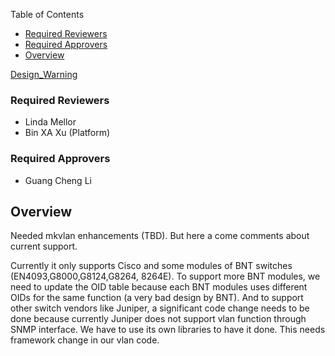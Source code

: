 <!-- START doctoc generated TOC please keep comment here to allow auto update -->
<!-- DON'T EDIT THIS SECTION, INSTEAD RE-RUN doctoc TO UPDATE -->
Table of Contents

  - [Required Reviewers](#required-reviewers)
  - [Required Approvers](#required-approvers)
- [Overview](#overview)

<!-- END doctoc generated TOC please keep comment here to allow auto update -->

[Design_Warning](Design_Warning)

  


### Required Reviewers

  * Linda Mellor 
  * Bin XA Xu (Platform) 

### Required Approvers

  * Guang Cheng Li 

## Overview

Needed mkvlan enhancements (TBD). But here a come comments about current support. 

Currently it only supports Cisco and some modules of BNT switches (EN4093,G8000,G8124,G8264, 8264E). To support more BNT modules, we need to update the OID table because each BNT modules uses different OIDs for the same function (a very bad design by BNT). And to support other switch vendors like Juniper, a significant code change needs to be done because currently Juniper does not support vlan function through SNMP interface. We have to use its own libraries to have it done. This needs framework change in our vlan code. 
